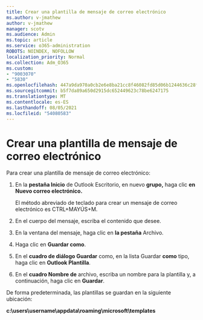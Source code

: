 ```yaml
---
title: Crear una plantilla de mensaje de correo electrónico
ms.author: v-jmathew
author: v-jmathew
manager: scotv
ms.audience: Admin
ms.topic: article
ms.service: o365-administration
ROBOTS: NOINDEX, NOFOLLOW
localization_priority: Normal
ms.collection: Adm_O365
ms.custom:
- "9003070"
- "5830"
ms.openlocfilehash: 447a9da970a0cb2e6e8ba21cc8f46082fd85d06b1244636c28fdebc2d911531d
ms.sourcegitcommit: b5f7da89a650d2915dc652449623c78be6247175
ms.translationtype: MT
ms.contentlocale: es-ES
ms.lasthandoff: 08/05/2021
ms.locfileid: "54080583"
---
```

# <a name="create-an-email-message-template"></a>Crear una plantilla de mensaje de correo electrónico

Para crear una plantilla de mensaje de correo electrónico:

1. En la **pestaña Inicio** de Outlook Escritorio, en nuevo **grupo,** haga clic **en Nuevo correo electrónico.**

    El método abreviado de teclado para crear un mensaje de correo electrónico es CTRL+MAYÚS+M.

2. En el cuerpo del mensaje, escriba el contenido que desee.
3. En la ventana del mensaje, haga clic en **la pestaña** Archivo.
4. Haga clic en **Guardar como**.
5. En el **cuadro de diálogo Guardar** como, en la lista Guardar **como** tipo, haga clic en **Outlook Plantilla**.
6. En el **cuadro Nombre de** archivo, escriba un nombre para la plantilla y, a continuación, haga clic en **Guardar**.

De forma predeterminada, las plantillas se guardan en la siguiente ubicación:

**c:\users\username\appdata\roaming\microsoft\templates**
